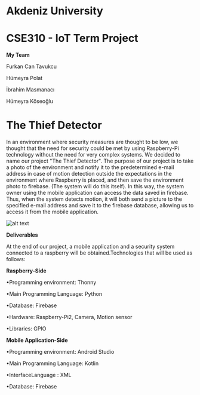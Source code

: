 # Akdeniz University
# CSE310 - IoT Term Project

**My Team**

Furkan Can Tavukcu

Hümeyra Polat

İbrahim Masmanacı

Hümeyra Köseoğlu

# The Thief Detector

In an environment where security measures are thought to be low, we thought that the need for security could be met by using Raspberry-Pi technology without the need for very complex systems. We decided to name our project "The Thief Detector". The purpose of our project is to take a photo of the environment and notify it to the predetermined e-mail address in case of motion detection outside the expectations in the environment where Raspberry is placed, and then save the environment photo to firebase. (The system will do this itself). In this way, the system owner using the mobile application can access the data saved in firebase. Thus, when the system detects motion, it will both send a picture to the specified e-mail address and save it to the firebase database, allowing us to access it from the mobile application.

![alt text](https://user-images.githubusercontent.com/79963893/174501772-f31a91b3-1005-479a-a413-36752089371f.png)

**Deliverables**

At the end of our project, a mobile application and a security system connected to a raspberry will be obtained.Technologies that will be used as follows:

**Raspberry-Side** 

•Programming environment: Thonny

•Main Programming Language: Python

•Database: Firebase

•Hardware: Raspberry-Pi2, Camera, Motion sensor

•Libraries: GPIO 


**Mobile Application-Side**

•Programming environment: Android Studio

•Main Programming Language: Kotlin

•InterfaceLanguage : XML

•Database: Firebase




